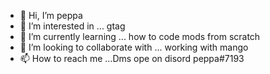 - 👋 Hi, I’m peppa
- 👀 I’m interested in ... gtag
- 🌱 I’m currently learning ... how to code mods from scratch
- 💞️ I’m looking to collaborate with ... working with mango
- 📫 How to reach me ...Dms ope on disord peppa#7193


